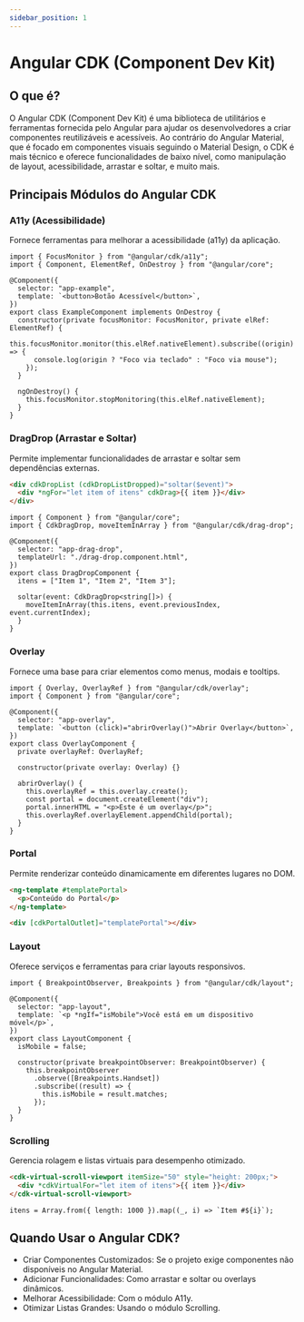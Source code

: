 ```yaml
---
sidebar_position: 1
---
```


# Angular CDK (Component Dev Kit)

## O que é?

O Angular CDK (Component Dev Kit) é uma biblioteca de utilitários e ferramentas fornecida pelo Angular para ajudar os desenvolvedores a criar componentes reutilizáveis e acessíveis. Ao contrário do Angular Material, que é focado em componentes visuais seguindo o Material Design, o CDK é mais técnico e oferece funcionalidades de baixo nível, como manipulação de layout, acessibilidade, arrastar e soltar, e muito mais.

## Principais Módulos do Angular CDK

### A11y (Acessibilidade)

Fornece ferramentas para melhorar a acessibilidade (a11y) da aplicação.

```tsx
import { FocusMonitor } from "@angular/cdk/a11y";
import { Component, ElementRef, OnDestroy } from "@angular/core";

@Component({
  selector: "app-example",
  template: `<button>Botão Acessível</button>`,
})
export class ExampleComponent implements OnDestroy {
  constructor(private focusMonitor: FocusMonitor, private elRef: ElementRef) {
    this.focusMonitor.monitor(this.elRef.nativeElement).subscribe((origin) => {
      console.log(origin ? "Foco via teclado" : "Foco via mouse");
    });
  }

  ngOnDestroy() {
    this.focusMonitor.stopMonitoring(this.elRef.nativeElement);
  }
}
```

### DragDrop (Arrastar e Soltar)

Permite implementar funcionalidades de arrastar e soltar sem dependências externas.

```html
<div cdkDropList (cdkDropListDropped)="soltar($event)">
  <div *ngFor="let item of itens" cdkDrag>{{ item }}</div>
</div>
```

```tsx
import { Component } from "@angular/core";
import { CdkDragDrop, moveItemInArray } from "@angular/cdk/drag-drop";

@Component({
  selector: "app-drag-drop",
  templateUrl: "./drag-drop.component.html",
})
export class DragDropComponent {
  itens = ["Item 1", "Item 2", "Item 3"];

  soltar(event: CdkDragDrop<string[]>) {
    moveItemInArray(this.itens, event.previousIndex, event.currentIndex);
  }
}
```

### Overlay

Fornece uma base para criar elementos como menus, modais e tooltips.

```tsx
import { Overlay, OverlayRef } from "@angular/cdk/overlay";
import { Component } from "@angular/core";

@Component({
  selector: "app-overlay",
  template: `<button (click)="abrirOverlay()">Abrir Overlay</button>`,
})
export class OverlayComponent {
  private overlayRef: OverlayRef;

  constructor(private overlay: Overlay) {}

  abrirOverlay() {
    this.overlayRef = this.overlay.create();
    const portal = document.createElement("div");
    portal.innerHTML = "<p>Este é um overlay</p>";
    this.overlayRef.overlayElement.appendChild(portal);
  }
}
```

### Portal

Permite renderizar conteúdo dinamicamente em diferentes lugares no DOM.

```html
<ng-template #templatePortal>
  <p>Conteúdo do Portal</p>
</ng-template>

<div [cdkPortalOutlet]="templatePortal"></div>
```

### Layout

Oferece serviços e ferramentas para criar layouts responsivos.

```tsx
import { BreakpointObserver, Breakpoints } from "@angular/cdk/layout";

@Component({
  selector: "app-layout",
  template: `<p *ngIf="isMobile">Você está em um dispositivo móvel</p>`,
})
export class LayoutComponent {
  isMobile = false;

  constructor(private breakpointObserver: BreakpointObserver) {
    this.breakpointObserver
      .observe([Breakpoints.Handset])
      .subscribe((result) => {
        this.isMobile = result.matches;
      });
  }
}
```

### Scrolling

Gerencia rolagem e listas virtuais para desempenho otimizado.

```html
<cdk-virtual-scroll-viewport itemSize="50" style="height: 200px;">
  <div *cdkVirtualFor="let item of itens">{{ item }}</div>
</cdk-virtual-scroll-viewport>
```

```tsx
itens = Array.from({ length: 1000 }).map((_, i) => `Item #${i}`);
```

## Quando Usar o Angular CDK?

- Criar Componentes Customizados: Se o projeto exige componentes não disponíveis no Angular Material.
- Adicionar Funcionalidades: Como arrastar e soltar ou overlays dinâmicos.
- Melhorar Acessibilidade: Com o módulo A11y.
- Otimizar Listas Grandes: Usando o módulo Scrolling.
